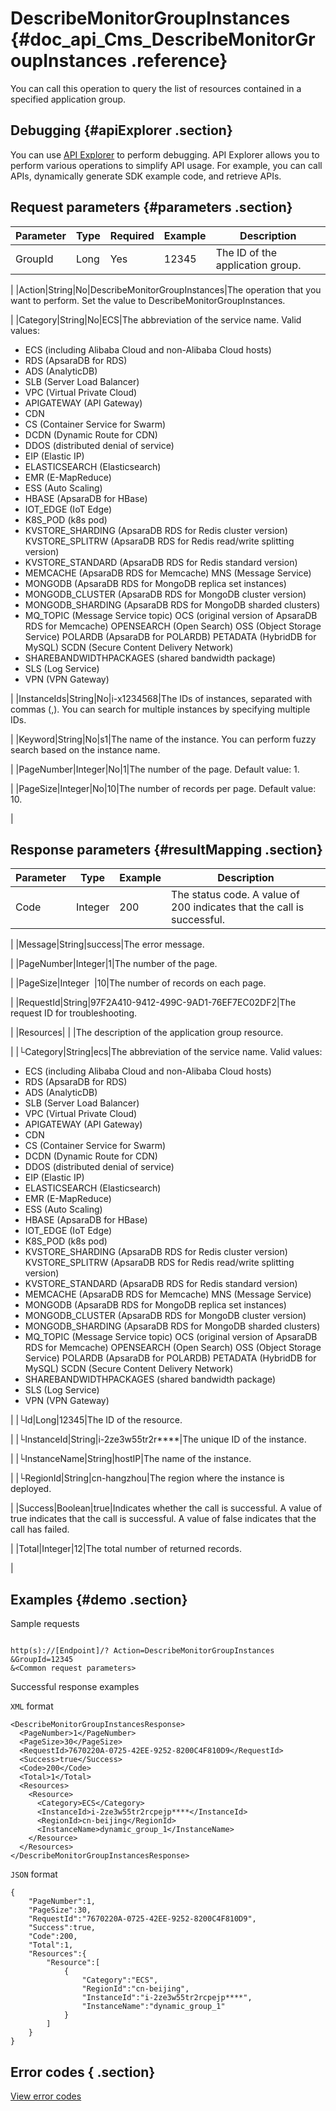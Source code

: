 # DescribeMonitorGroupInstances {#doc_api_Cms_DescribeMonitorGroupInstances .reference}

You can call this operation to query the list of resources contained in a specified application group.

## Debugging {#apiExplorer .section}

You can use [API Explorer](https://api.aliyun.com/#product=Cms&api=DescribeMonitorGroupInstances) to perform debugging. API Explorer allows you to perform various operations to simplify API usage. For example, you can call APIs, dynamically generate SDK example code, and retrieve APIs.

## Request parameters {#parameters .section}

|Parameter|Type|Required|Example|Description|
|---------|----|--------|-------|-----------|
|GroupId|Long|Yes|12345|The ID of the application group.

 |
|Action|String|No|DescribeMonitorGroupInstances|The operation that you want to perform. Set the value to DescribeMonitorGroupInstances.

 |
|Category|String|No|ECS|The abbreviation of the service name. Valid values:

 -   ECS \(including Alibaba Cloud and non-Alibaba Cloud hosts\)
-   RDS \(ApsaraDB for RDS\)
-   ADS \(AnalyticDB\)
-   SLB \(Server Load Balancer\)
-   VPC \(Virtual Private Cloud\)
-   APIGATEWAY \(API Gateway\)
-   CDN
-   CS \(Container Service for Swarm\)
-   DCDN \(Dynamic Route for CDN\)
-   DDOS \(distributed denial of service\)
-   EIP \(Elastic IP\)
-   ELASTICSEARCH \(Elasticsearch\)
-   EMR \(E-MapReduce\)
-   ESS \(Auto Scaling\)
-   HBASE \(ApsaraDB for HBase\)
-   IOT\_EDGE \(IoT Edge\)
-   K8S\_POD \(k8s pod\)
-   KVSTORE\_SHARDING \(ApsaraDB RDS for Redis cluster version\) KVSTORE\_SPLITRW \(ApsaraDB RDS for Redis read/write splitting version\)
-   KVSTORE\_STANDARD \(ApsaraDB RDS for Redis standard version\)
-   MEMCACHE \(ApsaraDB RDS for Memcache\) MNS \(Message Service\)
-   MONGODB \(ApsaraDB RDS for MongoDB replica set instances\)
-   MONGODB\_CLUSTER \(ApsaraDB RDS for MongoDB cluster version\)
-   MONGODB\_SHARDING \(ApsaraDB RDS for MongoDB sharded clusters\)
-   MQ\_TOPIC \(Message Service topic\) OCS \(original version of ApsaraDB RDS for Memcache\) OPENSEARCH \(Open Search\) OSS \(Object Storage Service\) POLARDB \(ApsaraDB for POLARDB\) PETADATA \(HybridDB for MySQL\) SCDN \(Secure Content Delivery Network\)
-   SHAREBANDWIDTHPACKAGES \(shared bandwidth package\)
-   SLS \(Log Service\)
-   VPN \(VPN Gateway\)

 |
|InstanceIds|String|No|i-x1234568|The IDs of instances, separated with commas \(,\). You can search for multiple instances by specifying multiple IDs.

 |
|Keyword|String|No|s1|The name of the instance. You can perform fuzzy search based on the instance name.

 |
|PageNumber|Integer|No|1|The number of the page. Default value: 1.

 |
|PageSize|Integer|No|10|The number of records per page. Default value: 10.

 |

## Response parameters {#resultMapping .section}

|Parameter|Type|Example|Description|
|---------|----|-------|-----------|
|Code|Integer|200|The status code. A value of 200 indicates that the call is successful.

 |
|Message|String|success|The error message.

 |
|PageNumber|Integer|1|The number of the page.

 |
|PageSize|Integer  |10|The number of records on each page.

 |
|RequestId|String|97F2A410-9412-499C-9AD1-76EF7EC02DF2|The request ID for troubleshooting.

 |
|Resources| | |The description of the application group resource.

 |
|└Category|String|ecs|The abbreviation of the service name. Valid values:

 -   ECS \(including Alibaba Cloud and non-Alibaba Cloud hosts\)
-   RDS \(ApsaraDB for RDS\)
-   ADS \(AnalyticDB\)
-   SLB \(Server Load Balancer\)
-   VPC \(Virtual Private Cloud\)
-   APIGATEWAY \(API Gateway\)
-   CDN
-   CS \(Container Service for Swarm\)
-   DCDN \(Dynamic Route for CDN\)
-   DDOS \(distributed denial of service\)
-   EIP \(Elastic IP\)
-   ELASTICSEARCH \(Elasticsearch\)
-   EMR \(E-MapReduce\)
-   ESS \(Auto Scaling\)
-   HBASE \(ApsaraDB for HBase\)
-   IOT\_EDGE \(IoT Edge\)
-   K8S\_POD \(k8s pod\)
-   KVSTORE\_SHARDING \(ApsaraDB RDS for Redis cluster version\) KVSTORE\_SPLITRW \(ApsaraDB RDS for Redis read/write splitting version\)
-   KVSTORE\_STANDARD \(ApsaraDB RDS for Redis standard version\)
-   MEMCACHE \(ApsaraDB RDS for Memcache\) MNS \(Message Service\)
-   MONGODB \(ApsaraDB RDS for MongoDB replica set instances\)
-   MONGODB\_CLUSTER \(ApsaraDB RDS for MongoDB cluster version\)
-   MONGODB\_SHARDING \(ApsaraDB RDS for MongoDB sharded clusters\)
-   MQ\_TOPIC \(Message Service topic\) OCS \(original version of ApsaraDB RDS for Memcache\) OPENSEARCH \(Open Search\) OSS \(Object Storage Service\) POLARDB \(ApsaraDB for POLARDB\) PETADATA \(HybridDB for MySQL\) SCDN \(Secure Content Delivery Network\)
-   SHAREBANDWIDTHPACKAGES \(shared bandwidth package\)
-   SLS \(Log Service\)
-   VPN \(VPN Gateway\)

 |
|└Id|Long|12345|The ID of the resource.

 |
|└InstanceId|String|i-2ze3w55tr2r\*\*\*\*|The unique ID of the instance.

 |
|└InstanceName|String|hostIP|The name of the instance.

 |
|└RegionId|String|cn-hangzhou|The region where the instance is deployed.

 |
|Success|Boolean|true|Indicates whether the call is successful. A value of true indicates that the call is successful. A value of false indicates that the call has failed.

 |
|Total|Integer|12|The total number of returned records.

 |

## Examples {#demo .section}

Sample requests

``` {#request_demo}

http(s)://[Endpoint]/? Action=DescribeMonitorGroupInstances
&GroupId=12345
&<Common request parameters>

```

Successful response examples

`XML` format

``` {#xml_return_success_demo}
<DescribeMonitorGroupInstancesResponse>
  <PageNumber>1</PageNumber> 
  <PageSize>30</PageSize>
  <RequestId>7670220A-0725-42EE-9252-8200C4F810D9</RequestId>
  <Success>true</Success>
  <Code>200</Code>
  <Total>1</Total> 
  <Resources>
    <Resource>
      <Category>ECS</Category>
      <InstanceId>i-2ze3w55tr2rcpejp****</InstanceId>
      <RegionId>cn-beijing</RegionId> 
      <InstanceName>dynamic_group_1</InstanceName>
    </Resource>
  </Resources>
</DescribeMonitorGroupInstancesResponse>

```

`JSON` format

``` {#json_return_success_demo}
{
	"PageNumber":1,
	"PageSize":30,
	"RequestId":"7670220A-0725-42EE-9252-8200C4F810D9",
	"Success":true,
	"Code":200,
	"Total":1,
	"Resources":{
		"Resource":[
			{
				"Category":"ECS",
				"RegionId":"cn-beijing",
				"InstanceId":"i-2ze3w55tr2rcpejp****",
				"InstanceName":"dynamic_group_1"
			}
		]
	}
}
```

## Error codes { .section}

[View error codes](https://error-center.aliyun.com/status/product/Cms)

